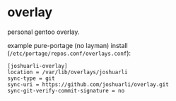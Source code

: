 # overlay

personal gentoo overlay.

example pure-portage (no layman) install (`/etc/portage/repos.conf/overlays.conf`):
    
    [joshuarli-overlay]
    location = /var/lib/overlays/joshuarli
    sync-type = git
    sync-uri = https://github.com/joshuarli/overlay.git
    sync-git-verify-commit-signature = no
